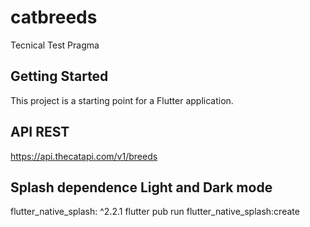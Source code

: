# catbreeds

Tecnical Test Pragma

## Getting Started

This project is a starting point for a Flutter application.

## API REST 
 https://api.thecatapi.com/v1/breeds

## Splash dependence Light and Dark mode
 flutter_native_splash: ^2.2.1
 flutter pub run flutter_native_splash:create
